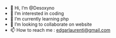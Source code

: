 - 👋 Hi, I’m @Desoxyno
- 👀 I’m interested in coding
- 🌱 I’m currently learning php
- 💞️ I’m looking to collaborate on website
- 📫 How to reach me : edgarlaurenti@gmail.com

<!---
Desoxyno/Desoxyno is a ✨ special ✨ repository because its `README.md` (this file) appears on your GitHub profile.
You can click the Preview link to take a look at your changes.
--->
